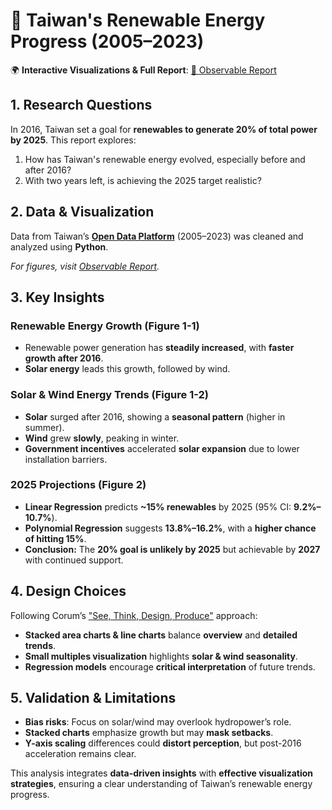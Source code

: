 # 🌱 Taiwan's Renewable Energy Progress (2005–2023)  

🌍 **Interactive Visualizations & Full Report**: [🔗 Observable Report](https://observablehq.com/d/13d921555879b756)  

## 1. Research Questions  

In 2016, Taiwan set a goal for **renewables to generate 20% of total power by 2025**. This report explores:  

1. How has Taiwan's renewable energy evolved, especially before and after 2016?  
2. With two years left, is achieving the 2025 target realistic?  

## 2. Data & Visualization  

Data from Taiwan’s **[Open Data Platform](http://data.gov.tw/en)** (2005–2023) was cleaned and analyzed using **Python**.  

*For figures, visit [Observable Report](https://observablehq.com/d/13d921555879b756).*  

## 3. Key Insights  

### **Renewable Energy Growth (Figure 1-1)**  
- Renewable power generation has **steadily increased**, with **faster growth after 2016**.  
- **Solar energy** leads this growth, followed by wind.  

### **Solar & Wind Energy Trends (Figure 1-2)**  
- **Solar** surged after 2016, showing a **seasonal pattern** (higher in summer).  
- **Wind** grew **slowly**, peaking in winter.  
- **Government incentives** accelerated **solar expansion** due to lower installation barriers.  

### **2025 Projections (Figure 2)**  
- **Linear Regression** predicts **~15% renewables** by 2025 (95% CI: **9.2%–10.7%**).  
- **Polynomial Regression** suggests **13.8%–16.2%**, with a **higher chance of hitting 15%**.  
- **Conclusion:** The **20% goal is unlikely by 2025** but achievable by **2027** with continued support.  

## 4. Design Choices  

Following Corum’s ["See, Think, Design, Produce"](http://style.org/stdp3/) approach:  

- **Stacked area charts & line charts** balance **overview** and **detailed trends**.  
- **Small multiples visualization** highlights **solar & wind seasonality**.  
- **Regression models** encourage **critical interpretation** of future trends.  

## 5. Validation & Limitations  

- **Bias risks**: Focus on solar/wind may overlook hydropower’s role.  
- **Stacked charts** emphasize growth but may **mask setbacks**.  
- **Y-axis scaling** differences could **distort perception**, but post-2016 acceleration remains clear.  

This analysis integrates **data-driven insights** with **effective visualization strategies**, ensuring a clear understanding of Taiwan’s renewable energy progress.
